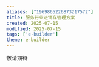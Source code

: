 ```yaml
---
aliases: ["1969865226873217572"]
title: 服务行业进销存管理方案
created: 2025-07-15
modified: 2025-07-15
tags: ['e-builder']
theme: e-builder
---
```


敬请期待